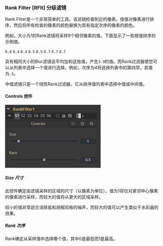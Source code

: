 ### Rank Filter [RFlt] 分级滤镜

Rank Filter是一个非常简单的工具。该滤镜检查附近的像素，按值对像素进行排序，然后将所有检查的像素的颜色替换为具有指定次序的像素的颜色。

例如，大小为1的Rank滤镜将采样9个相邻像素的值。下面显示了一些按值排序的示例值。

`0.0`
`0.4`
`0.4`
`0.5`
`0.5`
`0.7`
`0.7`
`0.7`

具有相同大小的Blur滤镜会平均加和这些值，产生`3.9`的值。而Rank过滤器使您可以从列表中选择一个值进行选择。例如，次序为4将选择列表中的第四项，其值为`.5`。

中值滤镜只是一个线性Rank过滤器，它从排序值列表中选择中值或中间值。

#### Controls 控件

![RFlt_Controls](images/RFlt_Controls.png)

##### Size 尺寸

此控件确定由滤镜采样的区域的尺寸（以像素为单位）。值为1将仅对紧邻中心像素的像素进行采样，而较大的值将从更大的区域采样。

较小的值非常适合消除盐和胡椒风格的噪声，而较大的值可以产生类似于水彩画的效果。

##### Rank 次序

Rank确定从采样值中选择哪个值，其中0是最低而1是最高。